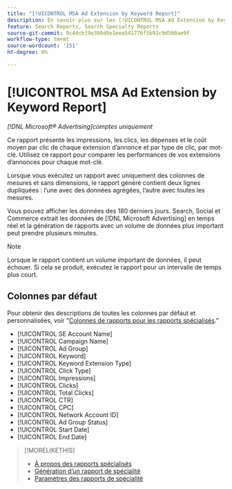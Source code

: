```yaml
---
title: "[!UICONTROL MSA Ad Extension by Keyword Report]"
description: En savoir plus sur les [!UICONTROL MSA Ad Extension by Keyword Report].
feature: Search Reports, Search Specialty Reports
source-git-commit: 9c4dcb19e386d8e1eea541776f5b92c9d500ae9f
workflow-type: tm+mt
source-wordcount: '151'
ht-degree: 0%

---
```


# [!UICONTROL MSA Ad Extension by Keyword Report]

*[!DNL Microsoft® Advertising]comptes uniquement*

Ce rapport présente les impressions, les clics, les dépenses et le coût moyen par clic de chaque extension d’annonce et par type de clic, par mot-clé. Utilisez ce rapport pour comparer les performances de vos extensions d’annonces pour chaque mot-clé.

Lorsque vous exécutez un rapport avec uniquement des colonnes de mesures et sans dimensions, le rapport généré contient deux lignes dupliquées : l’une avec des données agrégées, l’autre avec toutes les mesures.<!-- all metrics? -->

Vous pouvez afficher les données des 180 derniers jours. Search, Social et Commerce extrait les données de [!DNL Microsoft Advertising] en temps réel et la génération de rapports avec un volume de données plus important peut prendre plusieurs minutes.

>[!NOTE]
>
>Lorsque le rapport contient un volume important de données, il peut échouer. Si cela se produit, exécutez le rapport pour un intervalle de temps plus court.

## Colonnes par défaut

Pour obtenir des descriptions de toutes les colonnes par défaut et personnalisées, voir &quot;[Colonnes de rapports pour les rapports spécialisés](specialty-report-columns.md).&quot;

* [!UICONTROL SE Account Name]
* [!UICONTROL Campaign Name]
* [!UICONTROL Ad Group]
* [!UICONTROL Keyword]
* [!UICONTROL Keyword Extension Type]
* [!UICONTROL Click Type]
* [!UICONTROL Impressions]
* [!UICONTROL Clicks]
* [!UICONTROL Total Clicks]
* [!UICONTROL CTR]
* [!UICONTROL CPC]
* [!UICONTROL Network Account ID]
* [!UICONTROL Ad Group Status]
* [!UICONTROL Start Date]
* [!UICONTROL End Date]

>[!MORELIKETHIS]
>
>* [À propos des rapports spécialisés](specialty-report-about.md)
>* [Génération d’un rapport de spécialité](specialty-report-generate.md)
>* [Paramètres des rapports de spécialité](specialty-report-settings.md)
